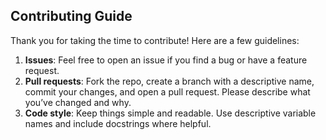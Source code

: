 ## Contributing Guide

Thank you for taking the time to contribute! Here are a few guidelines:

1. **Issues**: Feel free to open an issue if you find a bug or have a feature request.
2. **Pull requests**: Fork the repo, create a branch with a descriptive name, commit your changes, and open a pull request. Please describe what you’ve changed and why.
3. **Code style**: Keep things simple and readable. Use descriptive variable names and include docstrings where helpful.
